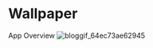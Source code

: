 # Wallpaper

 App Overview
![bloggif_64ec73ae62945](https://github.com/deepbajud/Wallpaper/assets/118447327/521628bf-734a-4779-a84b-06dba8101a35)
